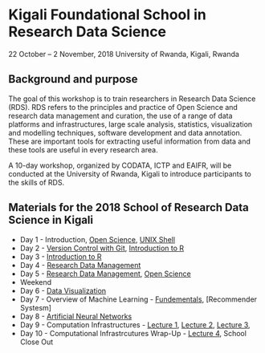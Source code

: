 # Kigali Foundational School in Research Data Science 
22 October – 2 November, 2018
University of Rwanda, Kigali, Rwanda

## Background and purpose 
The goal of this workshop is to train researchers in Research Data Science (RDS). RDS refers to the principles and practice of Open Science and research data management and curation, the use of a range of data platforms and infrastructures, large scale analysis, statistics, visualization and modelling techniques, software development and data annotation. These are important tools for extracting useful information from data and these tools are useful in every research area. 

A 10-day workshop, organized by CODATA, ICTP and EAIFR, will be conducted at the University of Rwanda, Kigali to introduce participants to the skills of RDS. 

## Materials for the 2018 School of Research Data Science in Kigali

   * Day 1 - Introduction, [Open Science](slides/OpenScienceMonday.pdf), [UNIX Shell](http://swcarpentry.github.io/shell-novice/)
   * Day 2 - [Version Control with Git](https://swcarpentry.github.io/git-novice/reference), [Introduction to R](https://swcarpentry.github.io/r-novice-gapminder/) 
   * Day 3 - [Introduction to R](https://swcarpentry.github.io/r-novice-gapminder/)
   * Day 4 - [Research Data Management](slides/Intro-DMPs.pdf)
   * Day 5 - [Research Data Management](slides/Intro-RDM-open-research.pdf), [Open Science](slides/OpenScienceFriday.pdf)
   * Weekend
   * Day 6 - [Data Visualization](slides/DataVizMaterials)
   * Day 7 - Overview of Machine Learning - [Fundementals](https://github.com/CODATA-RDA-DataScienceSchools/Materials/blob/master/docs/DataKigali2018/slides/Fundamentals%20of%20Machine%20Learning%202018.pdf), [Recommender Systesm]
   * Day 8 - [Artificial Neural Networks](slides/Artificial_Nueral_Networks.pdf)
   * Day 9 - Computation Infrastructures - [Lecture 1](https://github.com/opensciencegrid/dosar/blob/master/docs/DataKigali2018/RDA-Lecture1-Kigali-2018.pdf), [Lecture 2](https://github.com/opensciencegrid/dosar/blob/master/docs/DataKigali2018/RDA-Lecture2-Kigali-2018.pdf), [Lecture 3](https://github.com/opensciencegrid/dosar/blob/master/docs/DataKigali2018/RDA-Lecture3-Kigali-2018.pdf), 
   * Day 10 - Computational Infrastrcutures Wrap-Up - [Lecture 4](https://github.com/opensciencegrid/dosar/blob/master/docs/DataKigali2018/RDA-Lecture4-Kigali-2018.pdf), School Close Out
